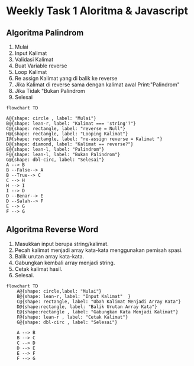 # Weekly Task 1 Aloritma & Javascript

## Algoritma Palindrom

1. Mulai
1. Input Kalimat
1. Validasi Kalimat
1. Buat Variable reverse
1. Loop Kalimat
1. Re assign Kalimat yang di balik ke reverse
1. Jika Kalimat di reverse sama dengan kalimat awal Print:"Palindrom"
1. Jika Tidak "Bukan Palindrom
1. Selesai

```mermaid
flowchart TD

A@{shape: circle , label: "Mulai"}
B@{shape: lean-r, label: "Kalimat === 'string'?"}
C@{shape: rectangle, label: "reverse = Null"}
H@{shape: rectangle, label: "Looping Kalimat"}
I@{shape: rectangle, label: "re-assign reverse = Kalimat "}
D@{shape: diamond, label: "Kalimat == reverse?"}
E@{shape: lean-l, label: "Palindrom"}
F@{shape: lean-l, label: "Bukan Palindrom"}
G@{shape: dbl-circ, label: "Selesai"}
A --> B
B --False--> A
B --True--> C
C --> H
H --> I
I --> D
D --Benar--> E
D --Salah--> F
E --> G
F --> G
```

## Algoritma Reverse Word

1. Masukkan input berupa string/kalimat.
2. Pecah kalimat menjadi array kata-kata menggunakan pemisah spasi.
3. Balik urutan array kata-kata.
4. Gabungkan kembali array menjadi string.
5. Cetak kalimat hasil.
6. Selesai.

```mermaid
flowchart TD
    A@{shape: circle,label: "Mulai"}
    B@{shape: lean-r, label: "Input Kalimat"  }
    C@{shape: rectangle, label: "Ubah Kalimat Menjadi Array Kata"}
    D@{shape:rectangle, label: "Balik Urutan Array Kata"}
    E@{shape:rectangle , label: "Gabungkan Kata Menjadi Kalimat"}
    F@{shape: lean-r , label: "Cetak Kalimat"}
    G@{shape: dbl-circ , label: "Selesai"}

    A --> B
    B --> C
    C --> D
    D --> E
    E --> F
    F --> G


```
